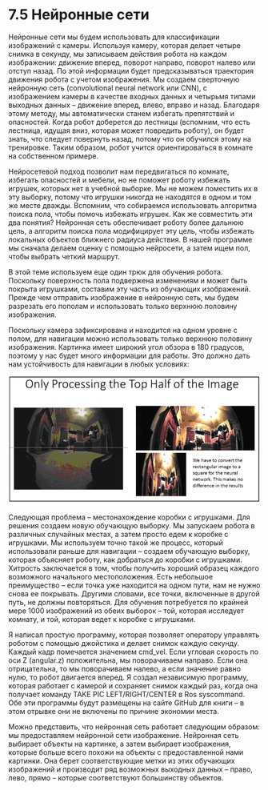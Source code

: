 # 7.5 Нейронные сети

Нейронные сети мы будем использовать для классификации изображений с камеры. Используя камеру, которая делает четыре снимка в секунду, мы записываем действия робота на каждом изображении: движение вперед, поворот направо, поворот налево или отступ назад. По этой информации будет предсказываться траектория движения робота с учетом изображения. Мы создаем сверточную нейронную сеть \(convolutional neural network или CNN\), с изображением камеры в качестве входных данных и четырьмя типами выходных данных – движение вперед, влево, вправо и назад. Благодаря этому методу, мы автоматически станем избегать препятствий и опасностей. Когда робот доберется до лестницы \(вспомним, что есть лестница, идущая вниз, которая может повредить роботу\), он будет знать, что следует повернуть назад, потому что он обучился этому на тренировке. Таким образом, робот учится ориентироваться в комнате на собственном примере.

Нейросетевой подход позволит нам передвигаться по комнате, избегать опасностей и мебели, но не поможет роботу избежать игрушек, которых нет в учебной выборке. Мы не можем поместить их в эту выборку, потому что игрушки никогда не находятся в одном и том же месте дважды. Вспомним, что собираемся использовать алгоритма поиска пола, чтобы помочь избежать игрушек. Как же совместить эти два понятия? Нейронная сеть обеспечивает роботу более дальнюю цель, а алгоритм поиска пола модифицирует эту цель, чтобы избежать локальных объектов ближнего радиуса действия. В нашей программе мы сначала делаем оценку с помощью нейросети, а затем ищем пол, чтобы выбрать четкий маршрут.

В этой теме используем еще один трюк для обучения робота. Поскольку поверхность пола подвержена изменениям и может быть покрыта игрушками, составим эту часть из обучающих изображений. Прежде чем отправить изображение в нейронную сеть, мы будем разрезать его пополам и использовать только верхнюю половину изображения.

Поскольку камера зафиксирована и находится на одном уровне с полом, для навигации можно использовать только верхнюю половину изображения. Картинка имеет широкий угол обзора в 180 градусов, поэтому у нас будет много информации для работы. Это должно дать нам устойчивость для навигации в любых условиях:

![](.gitbook/assets/7.png)

Следующая проблема – местонахождение коробки с игрушками. Для решения создаем новую обучающую выборку. Мы запускаем робота в различных случайных местах, а затем просто едем к коробке с игрушками. Мы используем точно такой же процесс, который использовали раньше для навигации – создаем обучающую выборку, которая объясняет роботу, как добраться до коробки с игрушками. Хитрость заключается в том, чтобы получить хороший образец каждого возможного начального местоположения. Есть небольшое преимущество – если точка уже находится на одном пути, нам не нужно снова ее покрывать. Другими словами, все точки, включенные в другой путь, не должны повторяться. Для обучения потребуется по крайней мере 1000 изображений из обеих выборок – той, которая исследует комнату, и той, которая ведет к коробке с игрушками.

Я написал простую программу, которая позволяет оператору управлять роботом с помощью джойстика и делает снимок каждую секунду. Каждый кадр помечается значением cmd\_vel. Если угловая скорость по оси Z \(angular.z\) положительна, мы поворачиваем направо. Если она отрицательна, то мы поворачиваем налево, а если значение равно нулю, то робот двигается вперед. Я создал независимую программу, которая работает с камерой и сохраняет снимок каждый раз, когда она получает команду TAKE PIC LEFT/RIGHT/CENTER в Ros syscommand. Обе эти программы будут размещены на сайте GitHub для книги – в этом отрывке они не включены по причине экономии места.

Можно представить, что нейронная сеть работает следующим образом: мы предоставляем нейронной сети изображение. Нейронная сеть выбирает объекты на картинке, а затем выбирает изображения, которые больше всего похожи на объекты с предоставленной нами картинки. Она берет соответствующие метки из этих обучающих изображений и производит ряд возможных выходных данных – право, лево, прямо – которые соответствуют большинству объектов.

